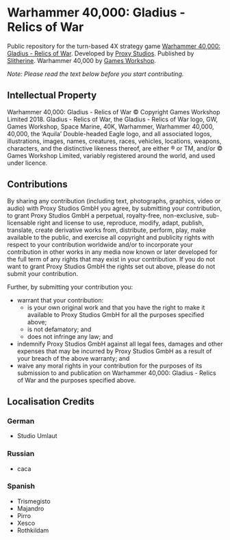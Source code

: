 # Warhammer 40,000: Gladius - Relics of War
Public repository for the turn-based 4X strategy game [Warhammer 40,000: Gladius - Relics of War](http://www.slitherine.com/products/product.asp?gid=701). Developed by [Proxy Studios](http://www.proxy-studios.com). Published by [Slitherine](http://slitherine.com/). Warhammer 40,000 by [Games Workshop](https://www.games-workshop.com).

*Note: Please read the text below before you start contributing.*

## Intellectual Property
Warhammer 40,000: Gladius - Relics of War © Copyright Games Workshop Limited 2018. Gladius - Relics of War, the Gladius - Relics of War logo, GW, Games Workshop, Space Marine, 40K, Warhammer, Warhammer 40,000, 40,000, the ‘Aquila’ Double-headed Eagle logo, and all associated logos, illustrations, images, names, creatures, races, vehicles, locations, weapons, characters, and the distinctive likeness thereof, are either ® or TM, and/or © Games Workshop Limited, variably registered around the world, and used under licence.

## Contributions
By sharing any contribution (including text, photographs, graphics, video or audio) with Proxy Studios GmbH you agree, by submitting your contribution, to grant Proxy Studios GmbH a perpetual, royalty-free, non-exclusive, sub-licensable right and license to use, reproduce, modify, adapt, publish, translate, create derivative works from, distribute, perform, play, make available to the public, and exercise all copyright and publicity rights with respect to your contribution worldwide and/or to incorporate your contribution in other works in any media now known or later developed for the full term of any rights that may exist in your contribution. If you do not want to grant Proxy Studios GmbH the rights set out above, please do not submit your contribution.

Further, by submitting your contribution you:
* warrant that your contribution:
  * is your own original work and that you have the right to make it available to Proxy Studios GmbH for all the purposes specified above;
  * is not defamatory; and
  * does not infringe any law; and
* indemnify Proxy Studios GmbH against all legal fees, damages and other expenses that may be incurred by Proxy Studios GmbH as a result of your breach of the above warranty; and
* waive any moral rights in your contribution for the purposes of its submission to and publication on Warhammer 40,000: Gladius - Relics of War and the purposes specified above.

## Localisation Credits
### German
* Studio Umlaut

### Russian
* caca

### Spanish
* Trismegisto
* Majandro
* Pirro
* Xesco
* Rothkildam
